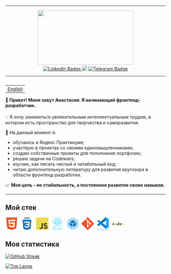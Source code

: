 
---

<div align="center">
  <img src="https://media.giphy.com/media/L1R1tvI9svkIWwpVYr/giphy.gif" width="300" height="170"/>
</div>

<div align="center">
  <a href="https://www.linkedin.com/in/nastaste/">
    <img src="https://img.shields.io/badge/LinkedIn-blue?style=for-the-badge&logo=linkedin&logoColor=white" alt="LinkedIn Badge"/>
  </a>
    <a href="mailto:brunotacca@gmail.com?subject=Olá%20Bruno%20Tacca"><img src="https://img.shields.io/badge/gmail-%23D14836.svg?&style=for-the-badge&logo=gmail&logoColor=white" /></a>
  <a href="https://t.me/nastaste">
    <img src="https://img.shields.io/badge/Telegram-blue?style=for-the-badge&logo=telegram&logoColor=white" alt="Telegram Badge"/>
  </a>
</div>

---

<table align="right">
 <tr><td><a href="README_en.md">English</a></td></tr>
</table>

#### :bust_in_silhouette: Привет! Меня зовут Анастасия. Я начинающий фронтенд-разработчик.

:bulb: Я хочу заниматься увлекательным интеллектуальным трудом, в котором есть пространство для творчества и саморазвития. 

:round_pushpin: На данный момент я:
* обучаюсь в Яндекс Практикуме;
* участвую в проектах со своими единомышленниками;
* создаю собственные проекты для пополнения портфолио;
* решаю задачи на Codewars;
* изучаю, как писать чистый и читабельный код;
* читаю дополнительную литературу для развития кругозора в области фронтенд-разработки.

:chart_with_upwards_trend: __Моя цель - не стабильность, а постоянное развитие своих навыков.__

---

## Мой стек

<div>
  <img src="https://github.com/devicons/devicon/blob/master/icons/html5/html5-original.svg" title="HTML5" alt="HTML" width="40" height="40"/>&nbsp;
  <img src="https://github.com/devicons/devicon/blob/master/icons/css3/css3-plain-wordmark.svg"  title="CSS3" alt="CSS" width="40" height="40"/>&nbsp;
  <img src="https://github.com/devicons/devicon/blob/master/icons/javascript/javascript-original.svg" title="JavaScript" alt="JavaScript" width="40" height="40"/>&nbsp;
  <img src="https://github.com/devicons/devicon/blob/master/icons/react/react-original-wordmark.svg" title="React" alt="React" width="40" height="40"/>&nbsp;
    <img src="https://github.com/devicons/devicon/blob/master/icons/webpack/webpack-original.svg" title="Webpack" **alt="Git" width="40" height="40"/>&nbsp;
  <img src="https://github.com/devicons/devicon/blob/master/icons/git/git-original.svg" title="Git" **alt="Git" width="40" height="40"/>&nbsp;
  <img src="https://github.com/devicons/devicon/blob/master/icons/vscode/vscode-original-wordmark.svg" title="VSCode" alt="VSCode" width="40" height="40"/>&nbsp;
  <img src="https://github.com/devicons/devicon/blob/master/icons/nodejs/nodejs-original-wordmark.svg" title="NodeJS" alt="NodeJS" width="40" height="40"/>&nbsp;
</div>

## Моя статистика
[![GitHub Streak](http://github-readme-streak-stats.herokuapp.com?user=muravevanastya&theme=dark&background=000000)](https://git.io/streak-stats)

[![Top Langs](https://github-readme-stats.vercel.app/api/top-langs/?username=muravevanastya&layout=compact&theme=vision-friendly-dark)](https://github.com/anuraghazra/github-readme-stats)

